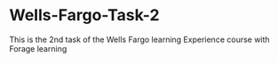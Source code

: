 # Wells-Fargo-Task-2
This is the 2nd task of the Wells Fargo learning Experience course with Forage learning
